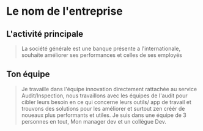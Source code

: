 # Le nom de l'entreprise

## L'activité principale

> La société générale est une banque présente a l'internationale, souhaite améliorer ses performances et celles de ses employés

## Ton équipe

>Je travaille dans l'équipe innovation directement rattachée au service Audit/Inspection,
>nous travaillons avec les équipes de l'audit pour cibler leurs besoin en ce qui concerne leurs outils/ app de travail et trouvons des solutions pour les améliorer
>et surtout zen créér de noueaux plus performants et utiles.
>Je suis dans une équipe de 3 personnes en tout, Mon manager dev et un collègue Dev.


